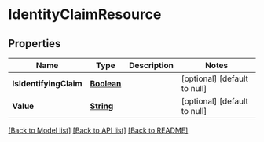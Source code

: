# IdentityClaimResource
## Properties

Name | Type | Description | Notes
------------ | ------------- | ------------- | -------------
**IsIdentifyingClaim** | [**Boolean**](boolean.md) |  | [optional] [default to null]
**Value** | [**String**](string.md) |  | [optional] [default to null]

[[Back to Model list]](../README.md#documentation-for-models) [[Back to API list]](../README.md#documentation-for-api-endpoints) [[Back to README]](../README.md)

